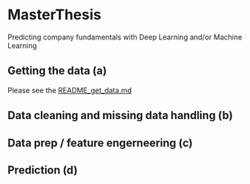 # MasterThesis
Predicting company fundamentals with Deep Learning and/or Machine Learning

##  Getting the data (a)
Please see the [README_get_data.md](app/a_get_data/README_get_data.md)

## Data cleaning and missing data handling (b)
  
## Data prep / feature engerneering (c)
  
## Prediction (d)